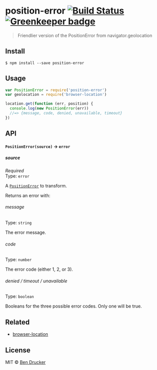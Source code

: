 # position-error [![Build Status](https://travis-ci.org/bendrucker/position-error.svg?branch=master)](https://travis-ci.org/bendrucker/position-error) [![Greenkeeper badge](https://badges.greenkeeper.io/bendrucker/position-error.svg)](https://greenkeeper.io/)

> Friendlier version of the PositionError from navigator.geolocation


## Install

```
$ npm install --save position-error
```


## Usage

```js
var PositionError = require('position-error')
var geolocation = require('browser-location')

location.get(function (err, position) {
  console.log(new PositionError(err))
  //=> {message, code, denied, unavailable, timeout}  
})
```

## API

#### `PositionError(source)` -> `error`

##### source

*Required*  
Type: `error`

A [`PositionError`](https://developer.mozilla.org/en-US/docs/Web/API/PositionError) to transform.

Returns an error with:

###### message

Type: `string`

The error message.

###### code

Type: `number`

The error code (either 1, 2, or 3).

###### denied / timeout / unavailable

Type: `boolean`

Booleans for the three possible error codes. Only one will be true.

## Related

* [browser-location](https://github.com/bendrucker/browser-location)

## License

MIT © [Ben Drucker](http://bendrucker.me)
